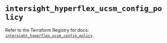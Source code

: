 # `intersight_hyperflex_ucsm_config_policy`

Refer to the Terraform Registry for docs: [`intersight_hyperflex_ucsm_config_policy`](https://registry.terraform.io/providers/ciscodevnet/intersight/1.0.71/docs/resources/hyperflex_ucsm_config_policy).
